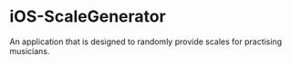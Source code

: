# iOS-ScaleGenerator
An application that is designed to randomly provide scales for practising musicians.
